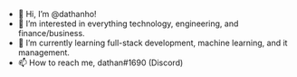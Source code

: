 - 👋 Hi, I’m @dathanho!
- 👀 I’m interested in everything technology, engineering, and finance/business.
- 🌱 I’m currently learning full-stack development, machine learning, and it management.
- 📫 How to reach me, dathan#1690 (Discord)

<!---
dathanho/dathanho is a ✨ special ✨ repository because its `README.md` (this file) appears on your GitHub profile.
You can click the Preview link to take a look at your changes.
--->
